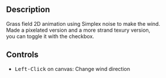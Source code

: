 ## Description

Grass field 2D animation using Simplex noise to make the wind.<br>
Made a pixelated version and a more strand texury version,<br>
you can toggle it with the checkbox.

## Controls

- <kbd>Left-Click</kbd> on canvas: Change wind direction
